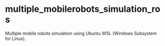 # multiple_mobilerobots_simulation_ros
Multiple mobile robots simulation using Ubuntu WSL (Windows Subsystem for Linux).
